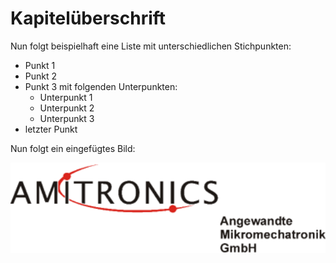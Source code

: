 # Kapitelüberschrift

Nun folgt beispielhaft eine Liste mit unterschiedlichen Stichpunkten:

- Punkt 1
- Punkt 2
- Punkt 3 mit folgenden Unterpunkten:
  - Unterpunkt 1
  - Unterpunkt 2
  - Unterpunkt 3
- letzter Punkt

Nun folgt ein eingefügtes Bild:

<img src="../images/AmitronicsLogo/Logo.png" alt="FeatureAnalyse" style="zoom:150%;" />